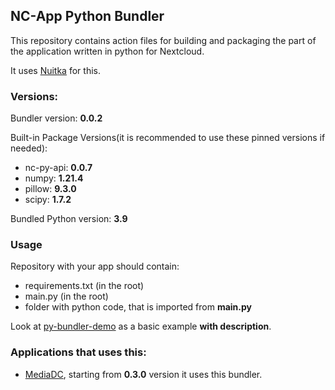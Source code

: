  ## NC-App Python Bundler

This repository contains action files for building and packaging the part of the application written in python for Nextcloud.

It uses [Nuitka](https://github.com/Nuitka/Nuitka) for this.

### Versions:

Bundler version: **0.0.2**

Built-in Package Versions(it is recommended to use these pinned versions if needed):

- nc-py-api: **0.0.7**
- numpy: **1.21.4**
- pillow: **9.3.0**
- scipy: **1.7.2**

Bundled Python version: **3.9**

### Usage

Repository with your app should contain:

- requirements.txt (in the root)
- main.py (in the root)
- folder with python code, that is imported from **main.py**

Look at [py-bundler-demo](https://github.com/cloud-py-api/py_bundler-demo) as a basic example **with description**.

### Applications that uses this:

- [MediaDC](https://github.com/andrey18106/mediadc), starting from **0.3.0** version it uses this bundler.
